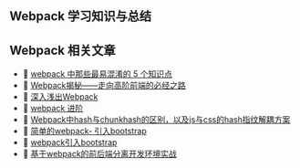 ## Webpack 学习知识与总结

## Webpack 相关文章


- :rocket: [webpack 中那些最易混淆的 5 个知识点](https://juejin.im/post/5cede821f265da1bbd4b5630)
- :rocket: [Webpack揭秘——走向高阶前端的必经之路](https://imweb.io/topic/5baca58079ddc80f36592f1a)
- :rocket: [深入浅出Webpack](https://github.com/gwuhaolin/dive-into-webpack)
- :rocket: [webpack 进阶](https://github.com/gwuhaolin/dive-into-webpack)
- :rocket: [Webpack中hash与chunkhash的区别，以及js与css的hash指纹解耦方案](http://www.cnblogs.com/ihardcoder/p/5623411.html)
- :rocket: [简单的webpack- 引入bootstrap](http://blog.csdn.net/zshake/article/details/72311617)
- :rocket: [webpack引入bootstrap](https://visonforcoding.github.io/webpackyin-ru-bootstrap.html)
- :rocket: [基于webpack的前后端分离开发环境实战](https://segmentfault.com/a/1190000009266900)